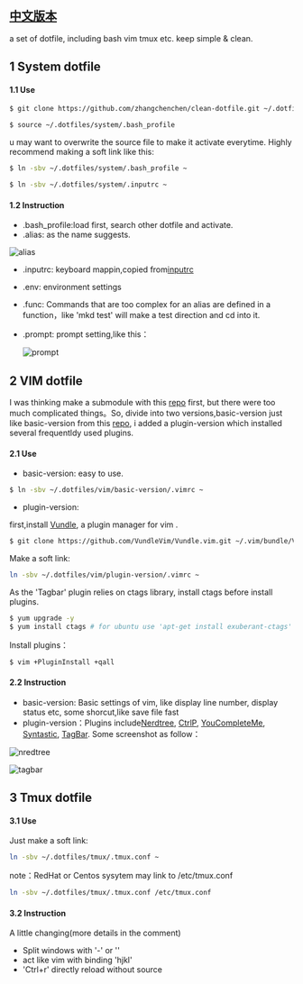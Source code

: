## [中文版本](https://github.com/zhangchenchen/clean-dotfile/blob/master/README_ZH_CN.md)
a set of dotfile, including bash vim tmux etc. keep simple & clean.

## 1 System dotfile

#### 1.1 Use

```bash
$ git clone https://github.com/zhangchenchen/clean-dotfile.git ~/.dotfiles

$ source ~/.dotfiles/system/.bash_profile
```

u may want to overwrite the source file to make it activate everytime.
Highly recommend making a soft link like this:  

```bash
$ ln -sbv ~/.dotfiles/system/.bash_profile ~

$ ln -sbv ~/.dotfiles/system/.inputrc ~
```

#### 1.2 Instruction

- .bash_profile:load first, search other dotfile and activate.
- .alias: as the name suggests.
 
![alias](http://7xrnwq.com1.z0.glb.clouddn.com/2017-06-08alias.png)

- .inputrc: keyboard mappin,copied from[inputrc](https://github.com/webpro/dotfiles/blob/master/runcom/.inputrc)
- .env: environment settings
- .func: Commands that are too complex for an alias are defined in a function，like 'mkd test' will make a test direction and cd into it.
- .prompt: prompt setting,like this：

   ![prompt](http://7xrnwq.com1.z0.glb.clouddn.com/2016-06-08prompt1.png)


## 2 VIM dotfile

I was thinking make a submodule with this [repo](https://github.com/amix/vimrc) first, but there were too much complicated things。So, divide into two versions,basic-version just like basic-version from this [repo](https://github.com/amix/vimrc), i added a plugin-version which installed several frequentldy used plugins. 

#### 2.1 Use

- basic-version: easy to use. 

```bash
$ ln -sbv ~/.dotfiles/vim/basic-version/.vimrc ~
```

- plugin-version:

first,install [Vundle](https://github.com/VundleVim/Vundle.vim.git), a plugin manager for vim .

```bash
$ git clone https://github.com/VundleVim/Vundle.vim.git ~/.vim/bundle/Vundle.vim
```

Make a soft link:

```bash
ln -sbv ~/.dotfiles/vim/plugin-version/.vimrc ~
```

As the 'Tagbar' plugin relies on ctags library, install ctags before install plugins.

```bash
$ yum upgrade -y 
$ yum install ctags # for ubuntu use 'apt-get install exuberant-ctags'
```

Install plugins：

```bash
$ vim +PluginInstall +qall
```


#### 2.2 Instruction

- basic-version: Basic settings of vim, like display line number, display status etc, some shorcut,like save file fast
- plugin-version：Plugins include[Nerdtree](https://github.com/scrooloose/nerdtree), [CtrlP](https://github.com/kien/ctrlp.vim), [YouCompleteMe](https://github.com/Valloric/YouCompleteMe), [Syntastic](https://github.com/vim-syntastic/syntastic), [TagBar](https://github.com/majutsushi/tagbar). Some screenshot as follow：

![nredtree](http://7xrnwq.com1.z0.glb.clouddn.com/2017-06-08nerdtree.png)

![tagbar](http://7xrnwq.com1.z0.glb.clouddn.com/2017-06-08tagbar.png)


## 3 Tmux dotfile

#### 3.1 Use

Just make a soft link:

```bash
ln -sbv ~/.dotfiles/tmux/.tmux.conf ~
```

note：RedHat or Centos sysytem may link to /etc/tmux.conf

```bash
ln -sbv ~/.dotfiles/tmux/.tmux.conf /etc/tmux.conf
```


#### 3.2 Instruction

A little changing(more details in the comment)

- Split windows with '-' or '\'
- act like vim with binding 'hjkl' 
- 'Ctrl+r' directly reload without source
